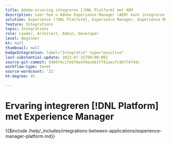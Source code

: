 ```yaml
---
title: Adobe-ervaring integreren [!DNL Platform] met AEM
description: Leer hoe u Adobe Experience Manager (AEM) kunt integreren met Experience [!DNL Platform].
solution: Experience [!DNL Platform], Experience Manager, Experience Manager Sites
feature: Integrations
topic: Integrations
role: Leader, Architect, Admin, Developer
level: Beginner
kt: null
thumbnail: null
badgeIntegration: label="Integratie" type="positive"
last-substantial-update: 2023-07-31T00:00:00Z
source-git-commit: 94b074c17e976e4f4acbb1ff41aacfc9bf74744c
workflow-type: tm+mt
source-wordcount: '21'
ht-degree: 4%

---
```



# Ervaring integreren [!DNL Platform] met Experience Manager

{{$include /help/_includes/integrations-between-applications/experience-manager-platform.md}}
